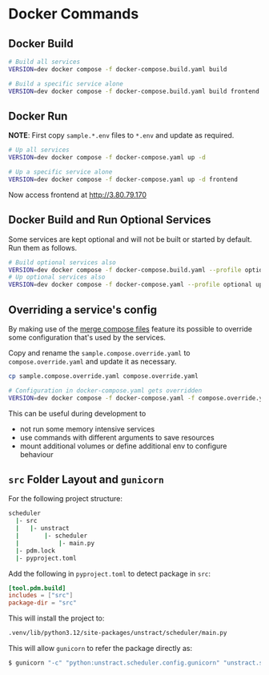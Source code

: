 # Docker Commands

## Docker Build

```bash
# Build all services
VERSION=dev docker compose -f docker-compose.build.yaml build

# Build a specific service alone
VERSION=dev docker compose -f docker-compose.build.yaml build frontend
```

## Docker Run

**NOTE**: First copy `sample.*.env` files to `*.env` and update as required.

```bash
# Up all services
VERSION=dev docker compose -f docker-compose.yaml up -d

# Up a specific service alone
VERSION=dev docker compose -f docker-compose.yaml up -d frontend
```

Now access frontend at http://3.80.79.170

## Docker Build and Run Optional Services

Some services are kept optional and will not be built or started by default. Run them as follows.

```bash
# Build optional services also
VERSION=dev docker compose -f docker-compose.build.yaml --profile optional build
# Up optional services also
VERSION=dev docker compose -f docker-compose.yaml --profile optional up -d
```

## Overriding a service's config

By making use of the [merge compose files](https://docs.docker.com/compose/how-tos/multiple-compose-files/merge/) feature its
possible to override some configuration that's used by the services.

Copy and rename the `sample.compose.override.yaml` to `compose.override.yaml` and update it as necessary.

```bash
cp sample.compose.override.yaml compose.override.yaml

# Configuration in docker-compose.yaml gets overridden
VERSION=dev docker compose -f docker-compose.yaml -f compose.override.yaml up -d
```

This can be useful during development to

- not run some memory intensive services
- use commands with different arguments to save resources
- mount additional volumes or define additional env to configure behaviour

## `src` Folder Layout and `gunicorn`

For the following project structure:

```bash
scheduler
  |- src
  |   |- unstract
  |       |- scheduler
  |           |- main.py
  |- pdm.lock
  |- pyproject.toml
```

Add the following in `pyproject.toml` to detect package in `src`:

```pyproject.toml
[tool.pdm.build]
includes = ["src"]
package-dir = "src"
```

This will install the project to:

```bash
.venv/lib/python3.12/site-packages/unstract/scheduler/main.py
```

This will allow `gunicorn` to refer the package directly as:

```bash
$ gunicorn "-c" "python:unstract.scheduler.config.gunicorn" "unstract.scheduler.main:app"
```
